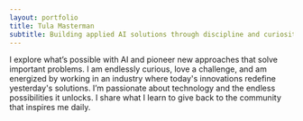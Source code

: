 ```yaml
---
layout: portfolio
title: Tula Masterman
subtitle: Building applied AI solutions through discipline and curiosity
---
```


I explore what’s possible with AI and pioneer new approaches that solve important problems. I am endlessly curious, love a challenge, and am energized by working in an industry where today's innovations redefine yesterday's solutions. I’m passionate about technology and the endless possibilities it unlocks. I share what I learn to give back to the community that inspires me daily. 
